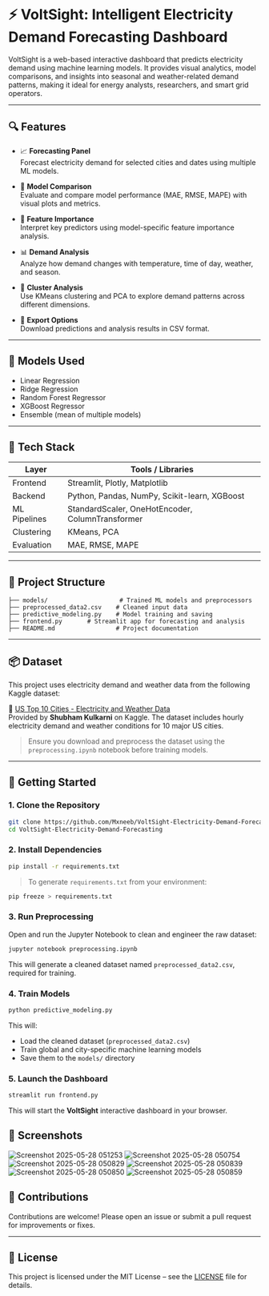 # ⚡ VoltSight: Intelligent Electricity Demand Forecasting Dashboard

VoltSight is a web-based interactive dashboard that predicts electricity demand using machine learning models. It provides visual analytics, model comparisons, and insights into seasonal and weather-related demand patterns, making it ideal for energy analysts, researchers, and smart grid operators.

---

## 🔍 Features

- 📈 **Forecasting Panel**  
  Forecast electricity demand for selected cities and dates using multiple ML models.

- 🧪 **Model Comparison**  
  Evaluate and compare model performance (MAE, RMSE, MAPE) with visual plots and metrics.

- 🧠 **Feature Importance**  
  Interpret key predictors using model-specific feature importance analysis.

- 📊 **Demand Analysis**  
  Analyze how demand changes with temperature, time of day, weather, and season.

- 🔬 **Cluster Analysis**  
  Use KMeans clustering and PCA to explore demand patterns across different dimensions.

- 💾 **Export Options**  
  Download predictions and analysis results in CSV format.

---

## 🧠 Models Used

- Linear Regression
- Ridge Regression
- Random Forest Regressor
- XGBoost Regressor
- Ensemble (mean of multiple models)

---

## 🧰 Tech Stack

| Layer         | Tools / Libraries                              |
|---------------|------------------------------------------------|
| Frontend      | Streamlit, Plotly, Matplotlib                  |
| Backend       | Python, Pandas, NumPy, Scikit-learn, XGBoost   |
| ML Pipelines  | StandardScaler, OneHotEncoder, ColumnTransformer |
| Clustering    | KMeans, PCA                                    |
| Evaluation    | MAE, RMSE, MAPE                                |

---

## 📂 Project Structure

```
├── models/                    # Trained ML models and preprocessors
├── preprocessed_data2.csv    # Cleaned input data
├── predictive_modeling.py    # Model training and saving
├── frontend.py       # Streamlit app for forecasting and analysis
├── README.md                 # Project documentation
```

---
## 📦 Dataset

This project uses electricity demand and weather data from the following Kaggle dataset:

🔗 [US Top 10 Cities - Electricity and Weather Data](https://www.kaggle.com/datasets/shubhamkulkarni01/us-top-10-cities-electricity-and-weather-data?select=EIA930_BALANCE_2018_Jul_Dec.csv)  
Provided by **Shubham Kulkarni** on Kaggle. The dataset includes hourly electricity demand and weather conditions for 10 major US cities.

> Ensure you download and preprocess the dataset using the `preprocessing.ipynb` notebook before training models.
---

## 🚀 Getting Started

### 1. Clone the Repository

```bash
git clone https://github.com/Mxneeb/VoltSight-Electricity-Demand-Forecasting
cd VoltSight-Electricity-Demand-Forecasting
```

### 2. Install Dependencies

```bash
pip install -r requirements.txt
```

> To generate `requirements.txt` from your environment:
```bash
pip freeze > requirements.txt
```

### 3. Run Preprocessing

Open and run the Jupyter Notebook to clean and engineer the raw dataset:

```bash
jupyter notebook preprocessing.ipynb
```

This will generate a cleaned dataset named `preprocessed_data2.csv`, required for training.

### 4. Train Models

```bash
python predictive_modeling.py
```

This will:
- Load the cleaned dataset (`preprocessed_data2.csv`)
- Train global and city-specific machine learning models
- Save them to the `models/` directory

### 5. Launch the Dashboard

```bash
streamlit run frontend.py
```

This will start the **VoltSight** interactive dashboard in your browser.


## 📸 Screenshots 

![Screenshot 2025-05-28 051253](https://github.com/user-attachments/assets/2495b74c-d3e2-4490-bbab-259576e315b7)
![Screenshot 2025-05-28 050754](https://github.com/user-attachments/assets/d8958baa-0b2a-4cc8-bc12-d75a562f5f29)
![Screenshot 2025-05-28 050829](https://github.com/user-attachments/assets/35b35fca-0cf5-4ce7-ba73-74d68af551bd)
![Screenshot 2025-05-28 050839](https://github.com/user-attachments/assets/30ec981a-550f-4677-944e-8a2af0ae7c42)
![Screenshot 2025-05-28 050850](https://github.com/user-attachments/assets/91b77d18-328d-41f4-a061-aa84f4ab901b)
![Screenshot 2025-05-28 050859](https://github.com/user-attachments/assets/f13850ba-2c09-422c-b6d9-dafcec2f589f)



## 🤝 Contributions

Contributions are welcome! Please open an issue or submit a pull request for improvements or fixes.

---

## 📝 License

This project is licensed under the MIT License – see the [LICENSE](LICENSE) file for details.
